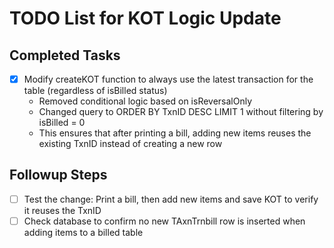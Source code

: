 # TODO List for KOT Logic Update

## Completed Tasks
- [x] Modify createKOT function to always use the latest transaction for the table (regardless of isBilled status)
  - Removed conditional logic based on isReversalOnly
  - Changed query to ORDER BY TxnID DESC LIMIT 1 without filtering by isBilled = 0
  - This ensures that after printing a bill, adding new items reuses the existing TxnID instead of creating a new row

## Followup Steps
- [ ] Test the change: Print a bill, then add new items and save KOT to verify it reuses the TxnID
- [ ] Check database to confirm no new TAxnTrnbill row is inserted when adding items to a billed table
